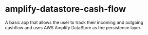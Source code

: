 # amplify-datastore-cash-flow
A basic app that allows the user to track their incoming and outgoing cashflow and uses AWS Amplify DataStore as the persistence layer.
